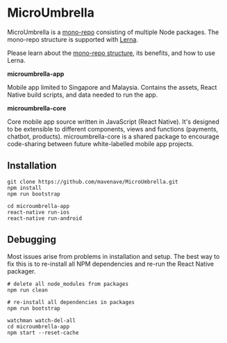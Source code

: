 MicroUmbrella
===

MicroUmbrella is a [mono-repo](https://github.com/babel/babel/blob/master/doc/design/monorepo.md) consisting of multiple Node packages. The mono-repo structure is supported with [Lerna](https://github.com/lerna/lerna).

Please learn about the [mono-repo structure](https://github.com/babel/babel/blob/master/doc/design/monorepo.md), its benefits, and how to use Lerna.

**microumbrella-app**

Mobile app limited to Singapore and Malaysia. Contains the assets, React Native build scripts, and data needed to run the app.

**microumbrella-core**

Core mobile app source written in JavaScript (React Native). It's designed to be extensible to different components, views and functions (payments, chatbot, products). microumbrella-core is a shared package to encourage code-sharing between future white-labelled mobile app projects.


Installation
---

```
git clone https://github.com/mavenave/MicroUmbrella.git
npm install
npm run bootstrap

cd microumbrella-app
react-native run-ios
react-native run-android
```

Debugging
---

Most issues arise from problems in installation and setup. The best way to fix this is to re-install all NPM dependencies and re-run the React Native packager.

```
# delete all node_modules from packages
npm run clean

# re-install all dependencies in packages
npm run bootstrap

watchman watch-del-all
cd microumbrella-app
npm start --reset-cache

```
